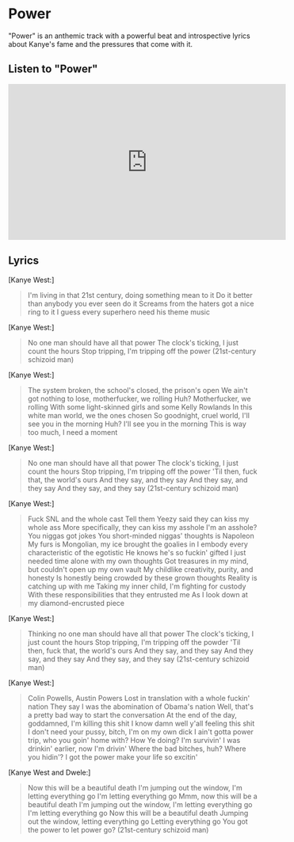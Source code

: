 # Power

"Power" is an anthemic track with a powerful beat and introspective lyrics about Kanye's fame and the pressures that come with it.

## Listen to "Power"

<iframe width="560" height="315" src="https://www.youtube.com/embed/chPDTUjnWgA" frameborder="0" allow="accelerometer; autoplay; encrypted-media; gyroscope; picture-in-picture" allowfullscreen></iframe>

## Lyrics
[Kanye West:]
>I'm living in that 21st century, doing something mean to it
>Do it better than anybody you ever seen do it
>Screams from the haters got a nice ring to it
>I guess every superhero need his theme music

[Kanye West:]
>No one man should have all that power
>The clock's ticking, I just count the hours
>Stop tripping, I'm tripping off the power
>(21st-century schizoid man)

[Kanye West:]
>The system broken, the school's closed, the prison's open
>We ain't got nothing to lose, motherfucker, we rolling
>Huh? Motherfucker, we rolling
>With some light-skinned girls and some Kelly Rowlands
>In this white man world, we the ones chosen
>So goodnight, cruel world, I'll see you in the morning
>Huh? I'll see you in the morning
>This is way too much, I need a moment

[Kanye West:]
>No one man should have all that power
>The clock's ticking, I just count the hours
>Stop tripping, I'm tripping off the power
>'Til then, fuck that, the world's ours
>And they say, and they say
>And they say, and they say
>And they say, and they say
>(21st-century schizoid man)

[Kanye West:]
>Fuck SNL and the whole cast
>Tell them Yeezy said they can kiss my whole ass
>More specifically, they can kiss my asshole
>I'm an asshole? You niggas got jokes
>You short-minded niggas' thoughts is Napoleon
>My furs is Mongolian, my ice brought the goalies in
>I embody every characteristic of the egotistic
>He knows he's so fuckin' gifted
>I just needed time alone with my own thoughts
>Got treasures in my mind, but couldn't open up my own vault
>My childlike creativity, purity, and honesty
>Is honestly being crowded by these grown thoughts
>Reality is catching up with me
>Taking my inner child, I'm fighting for custody
>With these responsibilities that they entrusted me
>As I look down at my diamond-encrusted piece

[Kanye West:]
>Thinking no one man should have all that power
>The clock's ticking, I just count the hours
>Stop tripping, I'm tripping off the powder
>'Til then, fuck that, the world's ours
>And they say, and they say
>And they say, and they say
>And they say, and they say
>(21st-century schizoid man)

[Kanye West:]
>Colin Powells, Austin Powers
>Lost in translation with a whole fuckin' nation
>They say I was the abomination of Obama's nation
>Well, that's a pretty bad way to start the conversation
>At the end of the day, goddamned, I'm killing this shit
>I know damn well y'all feeling this shit
>I don't need your pussy, bitch, I'm on my own dick
>I ain't gotta power trip, who you goin' home with?
>How Ye doing? I'm survivin'
>I was drinkin' earlier, now I'm drivin'
>Where the bad bitches, huh? Where you hidin'?
>I got the power make your life so excitin'

[Kanye West and Dwele:]
>Now this will be a beautiful death
>I'm jumping out the window, I'm letting everything go
>I'm letting everything go
>Mmm, now this will be a beautiful death
>I'm jumping out the window, I'm letting everything go
>I'm letting everything go
>Now this will be a beautiful death
>Jumping out the window, letting everything go
>Letting everything go
>You got the power to let power go?
>(21st-century schizoid man)